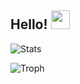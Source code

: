 ## Hello! <img src="https://raw.githubusercontent.com/pieterbrandsen/pieterbrandsen/master/wave.gif" width="30px">

![Stats](https://github-readme-stats.vercel.app/api?username=pbrandsen&theme=dark&include_all_commits=true&count_private=true&show_icons=true&hide_rank=false)

![Troph](https://github-profile-trophy.vercel.app/?username=pbrandsen&theme=monokai&margin-w=10")
